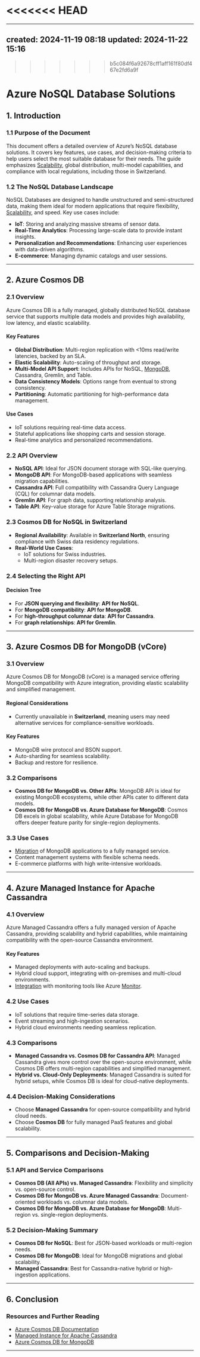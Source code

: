 <<<<<<< HEAD
=======
---
created: 2024-11-19 08:18
updated: 2024-11-22 15:16
---

>>>>>>> b5c084f6a92678cff1aff161f80df467e2fd6a9f
# **Azure NoSQL Database Solutions**

## **1. Introduction**

### **1.1 Purpose of the Document**

This document offers a detailed overview of Azure’s NoSQL database solutions. It covers key features, use cases, and decision-making criteria to help users select the most suitable database for their needs. The guide emphasizes [Scalability](../../Containerization_and_Deployment/Scalability.md), global distribution, multi-model capabilities, and compliance with local regulations, including those in Switzerland.

### **1.2 The NoSQL Database Landscape**

NoSQL Databases are designed to handle unstructured and semi-structured data, making them ideal for modern applications that require flexibility, [Scalability](Data_science_lab/dsl_chatbot_devops/docs/Containerization_and_Deployment/Scalability.md), and speed. Key use cases include:

- **IoT**: Storing and analyzing massive streams of sensor data.
- **Real-Time Analytics**: Processing large-scale data to provide instant insights.
- **Personalization and Recommendations**: Enhancing user experiences with data-driven algorithms.
- **E-commerce**: Managing dynamic catalogs and user sessions.

---

## **2. Azure Cosmos DB**

### **2.1 Overview**

Azure Cosmos DB is a fully managed, globally distributed NoSQL database service that supports multiple data models and provides high availability, low latency, and elastic scalability.

#### **Key Features**

- **Global Distribution**: Multi-region replication with <10ms read/write latencies, backed by an SLA.
- **Elastic Scalability**: Auto-scaling of throughput and storage.
- **Multi-Model API Support**: Includes APIs for NoSQL, [MongoDB](Data_science_lab/dsl_chatbot_devops/docs/Databases/NonAzure/MongoDB_Overview.md), Cassandra, Gremlin, and Table.
- **Data Consistency Models**: Options range from eventual to strong consistency.
- **Partitioning**: Automatic partitioning for high-performance data management.

#### **Use Cases**

- IoT solutions requiring real-time data access.
- Stateful applications like shopping carts and session storage.
- Real-time analytics and personalized recommendations.

### **2.2 API Overview**

- **NoSQL API**: Ideal for JSON document storage with SQL-like querying.
- **MongoDB API**: For MongoDB-based applications with seamless migration capabilities.
- **Cassandra API**: Full compatibility with Cassandra Query Language (CQL) for columnar data models.
- **Gremlin API**: For graph data, supporting relationship analysis.
- **Table API**: Key-value storage for Azure Table Storage migrations.

### **2.3 Cosmos DB for NoSQL in Switzerland**

- **Regional Availability**: Available in **Switzerland North**, ensuring compliance with Swiss data residency regulations.
- **Real-World Use Cases**:
    - IoT solutions for Swiss industries.
    - Multi-region disaster recovery setups.

### **2.4 Selecting the Right API**

#### **Decision Tree**

- For **JSON querying and flexibility**: **API for NoSQL**.
- For **MongoDB compatibility**: **API for MongoDB**.
- For **high-throughput columnar data**: **API for Cassandra**.
- For **graph relationships**: **API for Gremlin**.

---

## **3. Azure Cosmos DB for MongoDB (vCore)**

### **3.1 Overview**

Azure Cosmos DB for MongoDB (vCore) is a managed service offering MongoDB compatibility with Azure integration, providing elastic scalability and simplified management.

#### **Regional Considerations**

- Currently unavailable in **Switzerland**, meaning users may need alternative services for compliance-sensitive workloads.

#### **Key Features**

- MongoDB wire protocol and BSON support.
- Auto-sharding for seamless scalability.
- Backup and restore for resilience.

### **3.2 Comparisons**

- **Cosmos DB for MongoDB vs. Other APIs**: MongoDB API is ideal for existing MongoDB ecosystems, while other APIs cater to different data models.
- **Cosmos DB for MongoDB vs. Azure Database for MongoDB**: Cosmos DB excels in global scalability, while Azure Database for MongoDB offers deeper feature parity for single-region deployments.

### **3.3 Use Cases**

- [Migration](Data_science_lab/dsl_chatbot_devops/docs/Databases/Database_Migration_and_Management.md) of MongoDB applications to a fully managed service.
- Content management systems with flexible schema needs.
- E-commerce platforms with high write-intensive workloads.

---

## **4. Azure Managed Instance for Apache Cassandra**

### **4.1 Overview**

Azure Managed Cassandra offers a fully managed version of Apache Cassandra, providing scalability and hybrid capabilities, while maintaining compatibility with the open-source Cassandra environment.

#### **Key Features**

- Managed deployments with auto-scaling and backups.
- Hybrid cloud support, integrating with on-premises and multi-cloud environments.
- [Integration](Data_science_lab/dsl_chatbot_devops/docs/Monitoring/Azure_Monitoring/Integration_Possibilities.md) with monitoring tools like Azure [Monitor](Data_science_lab/dsl_chatbot_devops/docs/Monitoring/Monitoring_and_Logging.md).

### **4.2 Use Cases**

- IoT solutions that require time-series data storage.
- Event streaming and high-ingestion scenarios.
- Hybrid cloud environments needing seamless replication.

### **4.3 Comparisons**

- **Managed Cassandra vs. Cosmos DB for Cassandra API**: Managed Cassandra gives more control over the open-source environment, while Cosmos DB offers multi-region capabilities and simplified management.
- **Hybrid vs. Cloud-Only Deployments**: Managed Cassandra is suited for hybrid setups, while Cosmos DB is ideal for cloud-native deployments.

### **4.4 Decision-Making Considerations**

- Choose **Managed Cassandra** for open-source compatibility and hybrid cloud needs.
- Choose **Cosmos DB** for fully managed PaaS features and global scalability.

---

## **5. Comparisons and Decision-Making**

### **5.1 API and Service Comparisons**

- **Cosmos DB (All APIs) vs. Managed Cassandra**: Flexibility and simplicity vs. open-source control.
- **Cosmos DB for MongoDB vs. Azure Managed Cassandra**: Document-oriented workloads vs. columnar data models.
- **Cosmos DB for MongoDB vs. Azure Database for MongoDB**: Multi-region vs. single-region deployments.

### **5.2 Decision-Making Summary**

- **Cosmos DB for NoSQL**: Best for JSON-based workloads or multi-region needs.
- **Cosmos DB for MongoDB**: Ideal for MongoDB migrations and global scalability.
- **Managed Cassandra**: Best for Cassandra-native hybrid or high-ingestion applications.

---

## **6. Conclusion**

### **Resources and Further Reading**

- [Azure Cosmos DB Documentation](https://learn.microsoft.com/en-us/azure/cosmos-db/introduction)
- [Managed Instance for Apache Cassandra](https://learn.microsoft.com/en-us/azure/managed-instance-apache-cassandra/overview)
- [Azure Cosmos DB for MongoDB](https://learn.microsoft.com/en-us/azure/cosmos-db/mongodb/introduction)

---
